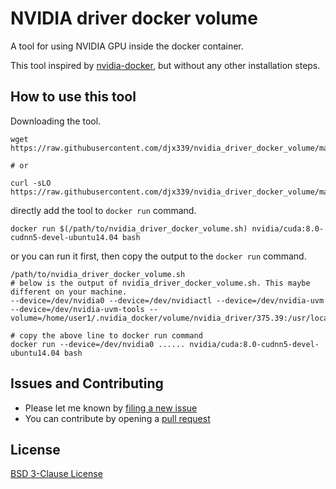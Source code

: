# NVIDIA driver docker volume

A tool for using NVIDIA GPU inside the docker container.

This tool inspired by [nvidia-docker](https://github.com/NVIDIA/nvidia-docker), but without any
other installation steps.

## How to use this tool

Downloading the tool.

```
wget https://raw.githubusercontent.com/djx339/nvidia_driver_docker_volume/master/nvidia_driver_docker_volume.sh

# or

curl -sLO https://raw.githubusercontent.com/djx339/nvidia_driver_docker_volume/master/nvidia_driver_docker_volume.sh
```

directly add the tool to `docker run` command.

```shell
docker run $(/path/to/nvidia_driver_docker_volume.sh) nvidia/cuda:8.0-cudnn5-devel-ubuntu14.04 bash
```

or you can run it first, then copy the output to the `docker run` command.

```shell
/path/to/nvidia_driver_docker_volume.sh
# below is the output of nvidia_driver_docker_volume.sh. This maybe different on your machine.
--device=/dev/nvidia0 --device=/dev/nvidiactl --device=/dev/nvidia-uvm --device=/dev/nvidia-uvm-tools --volume=/home/user1/.nvidia_docker/volume/nvidia_driver/375.39:/usr/local/nvidia:ro

# copy the above line to docker run command
docker run --device=/dev/nvidia0 ...... nvidia/cuda:8.0-cudnn5-devel-ubuntu14.04 bash
```

## Issues and Contributing

- Please let me known by [filing a new issue](https://github.com/djx339/nvidia_driver_docker_volume/issues/new)
- You can contribute by opening a [pull request](https://github.com/djx339/nvidia_driver_docker_volume/compare)

## License

[BSD 3-Clause License](LICENSE)
